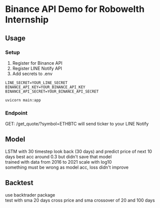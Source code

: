 # Binance API Demo for Robowelth Internship

## Usage

### Setup

1. Register for Binance API
2. Register LINE Notify API
3. Add secrets to .env

```
LINE_SECRET=YOUR_LINE_SECRET
BINANCE_API_KEY=YOUR_BINANCE_API_KEY
BINANCE_API_SECRET=YOUR_BINANCE_API_SECRET
```

```bash
uvicorn main:app
```

### Endpoint

GET: /get_quote/?symbol=ETHBTC
will send ticker to your LINE Notify

## Model

LSTM with 30 timestep look back (30 days) and predict price of next 10 days
best acc around 0.3 but didn't save that model
<br/>
trained with data from 2016 to 2021 scale with log10
<br/>
something must be wrong as model acc, loss didn't improve

## Backtest

use backtrader package
<br/>
test with sma 20 days cross price and sma crossover of 20 and 100 days
